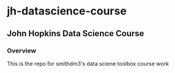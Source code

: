 # jh-datascience-course
## John Hopkins Data Science Course
### Overview
This is the repo for smithdm3's data sciene toolbox course work

